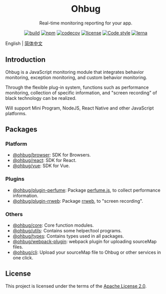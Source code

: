 <div align="center">
  <h1>Ohbug</h1>
  <p>Real-time monitoring reporting for your app.</p>

  [![build](https://img.shields.io/github/workflow/status/ohbug-org/ohbug/Node.js%20CI/master?style=flat-square)](https://github.com/ohbug-org/ohbug/actions?query=workflow%3A%22Node.js+CI%22)
  [![npm](https://img.shields.io/npm/v/@ohbug/core.svg?style=flat-square)](https://www.npmjs.com/package/@ohbug/core)
  [![codecov](https://img.shields.io/codecov/c/github/ohbug-org/ohbug.svg?style=flat-square)](https://codecov.io/gh/ohbug-org/ohbug)
  [![license](https://img.shields.io/github/license/ohbug-org/ohbug?style=flat-square)](https://github.com/ohbug-org/ohbug/blob/master/LICENSE)
  [![Code style](https://img.shields.io/badge/code_style-prettier-ff69b4.svg?style=flat-square)](https://github.com/prettier/prettier)
  [![lerna](https://img.shields.io/badge/maintained%20with-lerna-cc00ff.svg?style=flat-square)](https://lerna.js.org/)
</div>

English | [简体中文](./README-zh_CN.md)

## Introduction

Ohbug is a JavaScript monitoring module that integrates behavior monitoring, exception monitoring, and custom behavior monitoring.

Through the flexible plug-in system, functions such as performance monitoring, collection of specific information, and "screen recording" of black technology can be realized.

Will support Mini Program, NodeJS, React Native and other JavaScript platforms.

## Packages

### Platform

- [@ohbug/browser](./packages/browser): SDK for Browsers.
- [@ohbug/react](packages/react): SDK for React.
- [@ohbug/vue](packages/vue): SDK for Vue.

### Plugins

- [@ohbug/plugin-perfume](packages/ohbug-extension-perfume): Package [perfume.js](https://github.com/Zizzamia/perfume.js), to collect performance information.
- [@ohbug/plugin-rrweb](packages/ohbug-extension-rrweb): Package [rrweb](https://github.com/rrweb-io/rrweb), to "screen recording".

### Others

- [@ohbug/core](./packages/core): Core function modules.
- [@ohbug/utils](./packages/utils): Contains some helper/tool programs.
- [@ohbug/types](./packages/types): Contains types used in all packages.
- [@ohbug/webpack-plugin](./packages/webpack-plugin): webpack plugin for uploading sourceMap files.
- [@ohbug/cli](https://github.com/ohbug-org/ohbug-cli): Upload your sourceMap file to Ohbug or other services in one click.

## License

This project is licensed under the terms of the [Apache License 2.0](https://github.com/ohbug-org/ohbug/blob/master/LICENSE).
